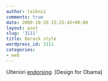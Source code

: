 ```yaml
---
author: leibniz
comments: true
date: 2008-10-26 15:25:45+00:00
layout: post
slug: '3111'
title: Barack style
wordpress_id: 3111
categories:
- web
---
```


Ulteriori [endorsing](http://www.designforobama.org/). [Design for Obama]
